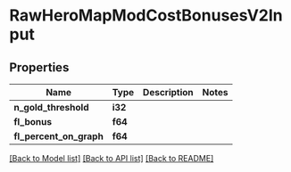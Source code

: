 # RawHeroMapModCostBonusesV2Input

## Properties

Name | Type | Description | Notes
------------ | ------------- | ------------- | -------------
**n_gold_threshold** | **i32** |  | 
**fl_bonus** | **f64** |  | 
**fl_percent_on_graph** | **f64** |  | 

[[Back to Model list]](../README.md#documentation-for-models) [[Back to API list]](../README.md#documentation-for-api-endpoints) [[Back to README]](../README.md)


